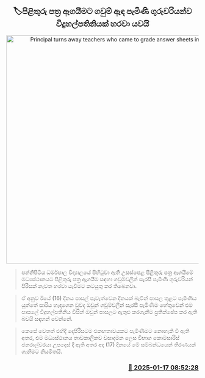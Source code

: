<p align='center'><b><h2 align='center' title='Principal turns away teachers who came to grade answer sheets in gowns'>🏷පිළිතුරු පත්‍ර ඇගයීමට ගවුම් ඇඳ පැමිණි ගුරුවරියන්ව විදුහල්පතිනියක් හරවා යවයි</h2></b></p>
<p align='center'><img src='https://helakuru.sgp1.cdn.digitaloceanspaces.com/esana/images/lib/school-students[1].jpg' width='600' alt='Principal turns away teachers who came to grade answer sheets in gowns'></p>

> පන්නිපිටිය ධර්මපාල විද්‍යාලයේ පිහිටුවා ඇති උසස්පෙළ පිළිතුරු පත්‍ර ඇගයීමේ මධ්‍යස්ථානයට පිළිතුරු පත්‍ර ඇගයීම සඳහා ගවුම්වලින් සැරසී පැමිණි ගුරුවරියන් පිරිසක් නැවත හරවා යැවීමට කටයුතු කර තිබෙනවා.

> ඒ අනුව ඊයේ (16) දිනය පාසල් පැවැත්වෙන දිනයක් බැවින් පාසල තුළට පැමිණිය යුත්තේ සාරිය හැඳගෙන වුවද ඔවුන් ගවුම්වලින් සැරසී පැමිණීම හේතුවෙන් එම පාසලේ විදුහල්පතිනිය විසින් ඔවුන් පාසලට ඇතුළු කරගැනීම ප්‍රතික්ෂේප කර ඇති බවයි සඳහන් වෙන්නේ.

> කෙසේ වෙතත් එහිදී දෙපිරිසටම එකඟතාවයකට පැමිණීමට නොහැකි වී ඇති අතර, එම මධ්‍යස්ථානය තාවකාලිකව වසාදමන ලෙස විභාග කොමසාරිස් ජනරාල්වරයා උපදෙස් දී ඇති අතර අද (17) දිනයේ මේ සම්බන්ධයෙන් තීරණයක් ගැනීමට නියමිතයි.



<h3 align='right'><a href='https://www.helakuru.lk/esana/p/106640/'>📅 2025-01-17 08:52:28</a></h3>
